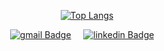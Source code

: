 <div align="center">
    
[![Top Langs](https://github-readme-stats.vercel.app/api/top-langs/?username=onurkaymak&layout=compact&theme=highcontrast)](https://github.com/onurkaymak/github-readme-stats)
</div>

<p align="center">
  <a href="mailto:onurkaymak34@gmail.com"><img alt="gmail Badge" src="https://img.shields.io/badge/GMAIL-EA4335?logo=gmail&logoColor=white"></a>&nbsp;&nbsp;&nbsp;&nbsp;
  <a href="https://www.linkedin.com/in/onurkaymak"><img alt="linkedin Badge" src="https://img.shields.io/badge/LINKEDIN-0A66C2?logo=linkedin&logoColor=white"></a>&nbsp;&nbsp;&nbsp;&nbsp;
</p>
